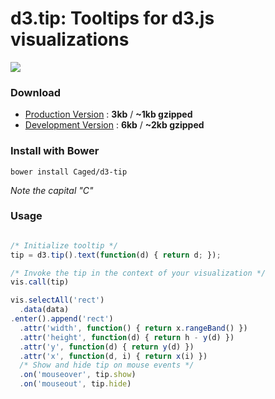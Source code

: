 # d3.tip: Tooltips for d3.js visualizations

![](https://github-images.s3.amazonaws.com/skitch/Screen_Shot_2013-04-08_at_11.40.10_AM-20130408-114054.png)

### Download
* [Production Version](https://raw.github.com/Caged/d3-tip/master/d3.tip.min.js) : **3kb** / **~1kb gzipped**
* [Development Version](https://raw.github.com/Caged/d3-tip/master/src/d3.tip.js) : **6kb** / **~2kb gzipped**

### Install with Bower
```
bower install Caged/d3-tip
```
*Note the capital "C"*

### Usage
``` javascript

/* Initialize tooltip */
tip = d3.tip().text(function(d) { return d; });

/* Invoke the tip in the context of your visualization */
vis.call(tip)

vis.selectAll('rect')
  .data(data)
.enter().append('rect')
  .attr('width', function() { return x.rangeBand() })
  .attr('height', function(d) { return h - y(d) })
  .attr('y', function(d) { return y(d) })
  .attr('x', function(d, i) { return x(i) })
  /* Show and hide tip on mouse events */
  .on('mouseover', tip.show)
  .on('mouseout', tip.hide)
```
